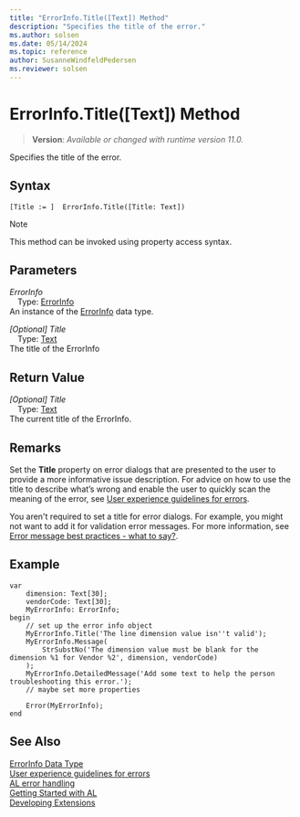 ```yaml
---
title: "ErrorInfo.Title([Text]) Method"
description: "Specifies the title of the error."
ms.author: solsen
ms.date: 05/14/2024
ms.topic: reference
author: SusanneWindfeldPedersen
ms.reviewer: solsen
---
```

[//]: # (START>DO_NOT_EDIT)
[//]: # (IMPORTANT:Do not edit any of the content between here and the END>DO_NOT_EDIT.)
[//]: # (Any modifications should be made in the .xml files in the ModernDev repo.)
# ErrorInfo.Title([Text]) Method
> **Version**: _Available or changed with runtime version 11.0._

Specifies the title of the error.


## Syntax
```AL
[Title := ]  ErrorInfo.Title([Title: Text])
```
> [!NOTE]
> This method can be invoked using property access syntax.
## Parameters
*ErrorInfo*  
&emsp;Type: [ErrorInfo](errorinfo-data-type.md)  
An instance of the [ErrorInfo](errorinfo-data-type.md) data type.  

*[Optional] Title*  
&emsp;Type: [Text](../text/text-data-type.md)  
The title of the ErrorInfo  


## Return Value
*[Optional] Title*  
&emsp;Type: [Text](../text/text-data-type.md)  
The current title of the ErrorInfo.


[//]: # (IMPORTANT: END>DO_NOT_EDIT)

## Remarks

Set the **Title** property on error dialogs that are presented to the user to provide a more informative issue description. For advice on how to use the title to describe what’s wrong and enable the user to quickly scan the meaning of the error, see [User experience guidelines for errors](../../devenv-error-handling-guidelines.md#error-message-titles).  

You aren't required to set a title for error dialogs. For example, you might not want to add it for validation error messages. For more information, see
[Error message best practices - what to say?](../../devenv-error-handling-guidelines.md#error_message_best_practices).


## Example 

```AL
var 
    dimension: Text[30];
    vendorCode: Text[30];
    MyErrorInfo: ErrorInfo;
begin
    // set up the error info object
    MyErrorInfo.Title('The line dimension value isn''t valid');
    MyErrorInfo.Message(
        StrSubstNo('The dimension value must be blank for the dimension %1 for Vendor %2', dimension, vendorCode)
    );
    MyErrorInfo.DetailedMessage('Add some text to help the person troubleshooting this error.');
    // maybe set more properties

    Error(MyErrorInfo);
end
```

## See Also

[ErrorInfo Data Type](errorinfo-data-type.md)  
[User experience guidelines for errors](../../devenv-error-handling-guidelines.md)  
[AL error handling](../../devenv-al-error-handling.md)  
[Getting Started with AL](../../devenv-get-started.md)  
[Developing Extensions](../../devenv-dev-overview.md)
